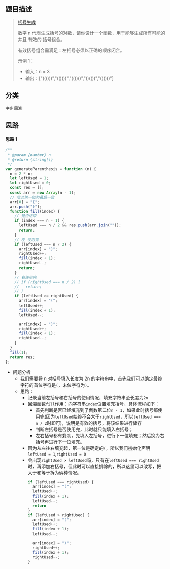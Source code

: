 ## 题目描述

> [括号生成](https://leetcode-cn.com/problems/generate-parentheses/)
>
> 数字 n 代表生成括号的对数，请你设计一个函数，用于能够生成所有可能的并且 有效的 括号组合。
>
> 有效括号组合需满足：左括号必须以正确的顺序闭合。
>
> 示例 1：
>
> - 输入：n = 3
> - 输出：["((()))","(()())","(())()","()(())","()()()"]

## 分类

`中等` `回溯`

## 思路

#### 思路 1

```javascript
/**
 * @param {number} n
 * @return {string[]}
 */
var generateParenthesis = function (n) {
  n = 2 * n;
  let leftUsed = 1;
  let rightUsed = 0;
  const res = [];
  const arr = new Array(n - 1);
  // 填充第一位和最后一位
  arr[0] = "(";
  arr.push(")");
  function fill(index) {
    // 是否结束
    if (index === n - 1) {
      leftUsed === n / 2 && res.push(arr.join(""));
      return;
    }
    // 左 使用完
    if (leftUsed === n / 2) {
      arr[index] = ")";
      rightUsed++;
      fill(index + 1);
      rightUsed--;
      return;
    }
    // 右使用完
    // if (rightUsed === n / 2) {
    //   return;
    // }
    if (leftUsed >= rightUsed) {
      arr[index] = "(";
      leftUsed++;
      fill(index + 1);
      leftUsed--;

      arr[index] = ")";
      rightUsed++;
      fill(index + 1);
      rightUsed--;
    }
  }
  fill(1);
  return res;
};
```

- 问题分析
  - 我们需要将 n 对括号填入长度为 2n 的字符串中，首先我们可以确定最终字符的首位字符是`(`，末位字符为`)`。
  - 思路：
    - 记录当前左括号和右括号的使用情况，填充字符串至长度为`2n`
    - 回溯函数`fill`作用：向字符串`index`位置填充括号，具体流程如下：
      - 首先判断是否已经填充到了倒数第二位`n - 1`，如果此时括号都使用完(因为`leftUsed`始终不会大于`rightUsed`，所以`leftUsed === n / 2`时即可)，说明是有效的括号，将该结果进行储存
      - 判断左括号是否使用完，此时就只能填入右括号；
      - 左右括号都有剩余，先填入左括号，进行下一位填充；然后换为右括号再进行下一位填充。
    - 因为从左往右填充起，第一位是确定的`(`，所以我们初始化声明`leftUsed = 1`,`rightUsed = 0`
    - 会出现`rightUsed > leftUsed`吗，只有在`leftUsed === rightUsed`时，再添加右括号，但此时可以直接排除的，所以这里可以改写，把大于和等于拆为俩种情况。
      ```javascript
      if (leftUsed === rightUsed) {
        arr[index] = "(";
        leftUsed++;
        fill(index + 1);
        leftUsed--;
        return
      }
      if (leftUsed > rightUsed) {
        arr[index] = "(";
        leftUsed++;
        fill(index + 1);
        leftUsed--;

        arr[index] = ")";
        rightUsed++;
        fill(index + 1);
        rightUsed--;
      }
      ```